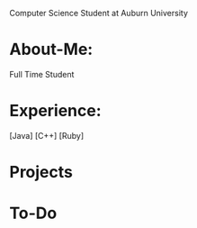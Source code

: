 Computer Science Student at Auburn University

# About-Me:
Full Time Student

# Experience:
[Java]
[C++]
[Ruby]

# Projects

# To-Do
